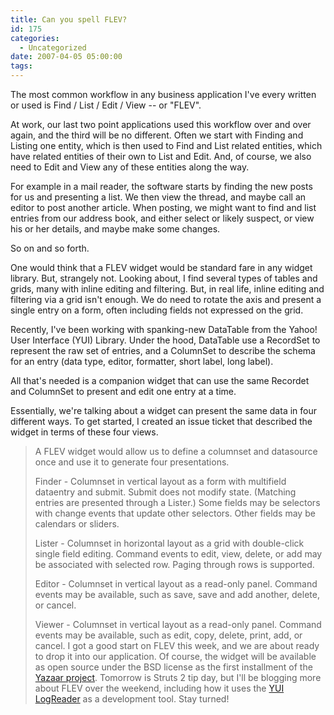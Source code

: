 ```yaml
---
title: Can you spell FLEV?
id: 175
categories:
  - Uncategorized
date: 2007-04-05 05:00:00
tags:
---
```


The most common workflow in any business application I've every written or used is Find / List / Edit / View -- or "FLEV".

At work, our last two point applications used this workflow over and over again, and the third will be no different. Often we start with Finding and Listing one entity, which is then used to Find and List related entities, which have related entities of their own to List and Edit. And, of course, we also need to Edit and View any of these entities along the way.

For example in a mail reader, the software starts by finding the new posts for us and presenting a list. We then view the thread, and maybe call an editor to post another article. When posting, we might want to find and list entries from our address book, and either select or likely suspect, or view his or her details, and maybe make some changes.

So on and so forth.

One would think that a FLEV widget would be standard fare in any widget library. But, strangely not. Looking about, I find several types of tables and grids, many with inline editing and filtering. But, in real life, inline editing and filtering via a grid isn't enough. We do need to rotate the axis and present a single entry on a form, often including fields not expressed on the grid.

Recently, I've been working with spanking-new DataTable from the Yahoo! User Interface (YUI) Library. Under the hood, DataTable use a RecordSet to represent the raw set of entries, and a ColumnSet to describe the schema for an entry (data type, editor, formatter, short label, long label).

All that's needed is a companion widget that can use the same Recordet and ColumnSet to present and edit one entry at a time.

Essentially, we're talking about a widget can present the same data in four different ways. To get started, I created an issue ticket that described the widget in terms of these four views.
> A FLEV widget would allow us to define a columnset and datasource once and use it to generate four presentations.
> 
> Finder - Columnset in vertical layout as a form with multifield dataentry and submit. Submit does not modify state. (Matching entries are presented through a Lister.) Some fields may be selectors with change events that update other selectors. Other fields may be calendars or sliders.
> 
> Lister - Columnset in horizontal layout as a grid with double-click single field editing. Command events to edit, view, delete, or add may be associated with selected row. Paging through rows is supported.
> 
> Editor - Columnset in vertical layout as a read-only panel. Command events may be available, such as save, save and add another, delete, or cancel.
> 
> Viewer - Columnset in vertical layout as a read-only panel. Command events may be available, such as edit, copy, delete, print, add, or cancel.
I got a good start on FLEV this week, and we are about ready to drop it into our application. Of course, the widget will be available as open source under the BSD license as the first installment of the [Yazaar project](http://jroller.com/page/TedHusted?entry=cathedral). Tomorrow is Struts 2 tip day, but I'll be blogging more about FLEV over the weekend, including how it uses the [YUI LogReader](http://jroller.com/page/TedHusted?entry=yui_logreader) as a development tool. Stay turned!